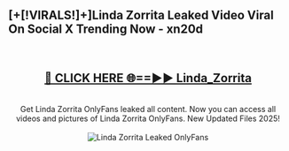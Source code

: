 <h2>[+[!VIRALS!]+]Linda Zorrita Leaked Video Viral On Social X Trending Now - xn20d</h2>
<br>
<div align="center">
<h2><a href="https://libra.edu.pl?Linda_Zorrita" rel="nofollow">🔴 CLICK HERE 🌐==►► Linda_Zorrita</a></h2>
<br>
Get Linda Zorrita OnlyFans leaked all content. Now you can access all videos and pictures of Linda Zorrita OnlyFans. New Updated Files 2025!
<br>
<br>
<a href="https://libra.edu.pl?Linda_Zorrita" rel="nofollow" data-target="animated-image.originalLink"><img src="https://i.ibb.co.com/WyWwxjT/player-gif2.gif" alt="Linda Zorrita Leaked OnlyFans" style="max-width: 100%; display: inline-block;" data-target="animated-image.originalImage"></a>
</div>
<br>